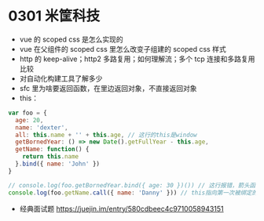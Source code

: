 # 0301 米筐科技

- vue 的 scoped css 是怎么实现的
- vue 在父组件的 scoped css 里怎么改变子组建的 scoped css 样式
- http 的 keep-alive；http2 多路复用；如何理解流；多个 tcp 连接和多路复用比较
- 对自动化构建工具了解多少
- sfc 里为啥要返回函数，在里边返回对象，不直接返回对象
- this：

```js
var foo = {
  age: 20,
  name: 'dexter',
  all: this.name + '' + this.age, // 这行的this是window
  getBornedYear: () => new Date().getFullYear - this.age,
  getName: function() {
    return this.name
  }.bind({ name: 'John' })
}

// console.log(foo.getBornedYear.bind({ age: 30 })()) // 这行报错，箭头函数不能被bind
console.log(foo.getName.call({ name: 'Danny' })) // this指向第一次被绑定的对象
```

- 经典面试题 https://juejin.im/entry/580cdbeec4c9710058943151
